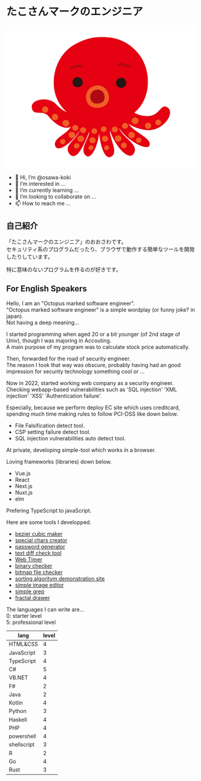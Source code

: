 # たこさんマークのエンジニア

![たこさん](/property/タコ.jpg)  

- 👋 Hi, I’m @osawa-koki
- 👀 I’m interested in ...
- 🌱 I’m currently learning ...
- 💞️ I’m looking to collaborate on ...
- 📫 How to reach me ...

## 自己紹介

「たこさんマークのエンジニア」のおおさわです。  
セキュリティ系のプログラムだったり、ブラウザで動作する簡単なツールを開発したりしています。  

特に意味のないプログラムを作るのが好きです。  

## For English Speakers

Hello, I am an "Octopus marked software engineer".  
"Octopus marked software engineer" is a simple wordplay (or funny joke? in japan).  
Not having a deep meaning...  

I started programming when aged 20 or a bit younger (of 2nd stage of Univ), though I was majoring in Accouting.  
A main purpose of my program was to calculate stock price automatically.  

Then, forwarded for the road of security engineer.  
The reason I took that way was obscure, probably having had an good impression for security technology something cool or ...  

Now in 2022, started working web company as a security engineer.  
Checking webapp-based vulnerabilities such as 'SQL injection' 'XML injection' 'XSS' 'Authentication failure'.

Especially, because we perform deploy EC site which uses creditcard,  spending much time making rules to follow PCI-DSS like down below.  

- File Falsification detect tool.
- CSP setting failure detect tool.
- SQL injection vulnerabilities auto detect tool.

At private, developing simple-tool which works in a browser.  

Loving frameworks (libraries) down below.

- Vue.js
- React
- Next.js
- Nuxt.js
- elm

Prefering TypeScript to javaScript.  

Here are some tools I developped.  

- [bezier cubic maker](https://osawa-koki.github.io/bezier-maker.js/)
- [special chars creator](https://osawa-koki.github.io/special-char.ts/)
- [password generator](https://osawa-koki.github.io/password-generator.elm/)
- [text diff check tool](https://osawa-koki.github.io/diff.js/)
- [Web Timer](https://osawa-koki.github.io/Web-Timer/)
- [binary checker](https://osawa-koki.github.io/binarySheet.ts/)
- [bitmap file checker](https://osawa-koki.github.io/BitmapSheet.ts/)
- [sorting algoritym demonstration site](https://osawa-koki.github.io/sorter-demo.ts/)
- [simple image editor](https://osawa-koki.github.io/simple-image-manipulator.ts/)
- [simple grep](https://osawa-koki.github.io/simple-grep.ts/)
- [fractal drawer](https://osawa-koki.github.io/fractal-drawer.ts/)

The languages I can write are...  
0: starter level  
5: professional level

| lang | level |
| ---- | ---- |
| HTML&CSS | 4 |
| JavaScript | 3 |
| TypeScript | 4 |
| C# | 5 |
| VB.NET | 4 |
| F# | 2 |
| Java | 2 |
| Kotlin | 4 |
| Python | 3 |
| Haskell | 4 |
| PHP | 4 |
| powershell | 4 |
| shellscript | 3 |
| R | 2 |
| Go | 4 |
| Rust | 3 |

